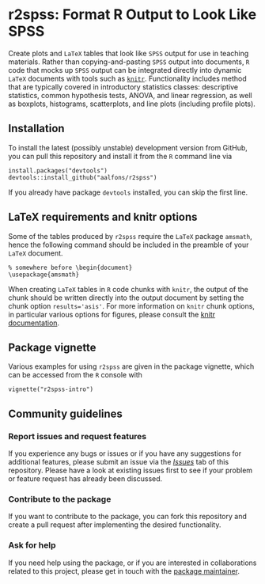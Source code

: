 # r2spss: Format R Output to Look Like SPSS

Create plots and `LaTeX` tables that look like `SPSS` output for use in teaching materials.  Rather than copying-and-pasting `SPSS` output into documents, `R` code that mocks up `SPSS` output can be integrated directly into dynamic `LaTeX` documents with tools such as [`knitr`](https://yihui.org/knitr/).  Functionality includes method that are typically covered in introductory statistics classes: descriptive statistics, common hypothesis tests, ANOVA, and linear regression, as well as boxplots, histograms, scatterplots, and line plots (including profile plots).


## Installation

To install the latest (possibly unstable) development version from GitHub, you can pull this repository and install it from the `R` command line via

```
install.packages("devtools")
devtools::install_github("aalfons/r2spss")
```

If you already have package `devtools` installed, you can skip the first line.


## LaTeX requirements and knitr options

Some of the tables produced by `r2spss` require the `LaTeX` package `amsmath`, hence the following command should be included in the preamble of your `LaTeX` document.

```
% somewhere before \begin{document}
\usepackage{amsmath}
```

When creating `LaTeX` tables in `R` code chunks with `knitr`, the output of the chunk should be written directly into the output document by setting the chunk option `results='asis'`.  For more information on `knitr` chunk options, in particular various options for figures, please consult the [knitr documentation](https://yihui.org/knitr/options/).


## Package vignette

Various examples for using `r2spss` are given in the package vignette, which 
can be accessed from the `R` console with

```
vignette("r2spss-intro")
```


## Community guidelines

### Report issues and request features

If you experience any bugs or issues or if you have any suggestions for additional features, please submit an issue via the [*Issues*](https://github.com/aalfons/r2spss/issues) tab of this repository.  Please have a look at existing issues first to see if your problem or feature request has already been discussed.

### Contribute to the package

If you want to contribute to the package, you can fork this repository and create a pull request after implementing the desired functionality.

### Ask for help

If you need help using the package, or if you are interested in collaborations related to this project, please get in touch with the [package maintainer](https://personal.eur.nl/alfons/).
